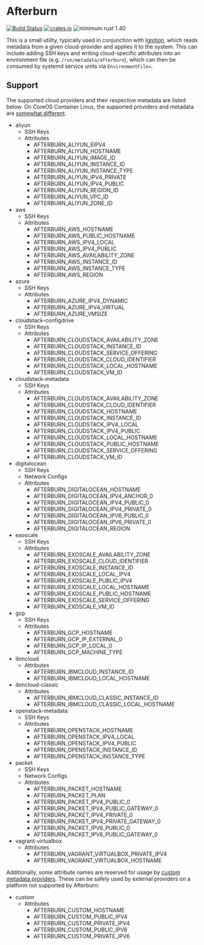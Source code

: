 # Afterburn

[![Build Status](https://travis-ci.org/coreos/afterburn.svg?branch=master)](https://travis-ci.org/coreos/afterburn)
[![crates.io](https://img.shields.io/crates/v/afterburn.svg)](https://crates.io/crates/afterburn)
![minimum rust 1.40](https://img.shields.io/badge/rust-1.40%2B-orange.svg)

This is a small utility, typically used in conjunction with [Ignition][ignition], which reads metadata from a given cloud-provider and applies it to the system.
This can include adding SSH keys and writing cloud-specific attributes into an environment file (e.g. `/run/metadata/afterburn`), which can then be consumed by systemd service units via `EnvironmentFile=`.

## Support

The supported cloud providers and their respective metadata are listed below.
On CoreOS Container Linux, the supported providers and metadata are [somewhat different][cl-legacy].

  - aliyun
    - SSH Keys
    - Attributes
      - AFTERBURN_ALIYUN_EIPV4
      - AFTERBURN_ALIYUN_HOSTNAME
      - AFTERBURN_ALIYUN_IMAGE_ID
      - AFTERBURN_ALIYUN_INSTANCE_ID
      - AFTERBURN_ALIYUN_INSTANCE_TYPE
      - AFTERBURN_ALIYUN_IPV4_PRIVATE
      - AFTERBURN_ALIYUN_IPV4_PUBLIC
      - AFTERBURN_ALIYUN_REGION_ID
      - AFTERBURN_ALIYUN_VPC_ID
      - AFTERBURN_ALIYUN_ZONE_ID
  - aws
    - SSH Keys
    - Attributes
      - AFTERBURN_AWS_HOSTNAME
      - AFTERBURN_AWS_PUBLIC_HOSTNAME
      - AFTERBURN_AWS_IPV4_LOCAL
      - AFTERBURN_AWS_IPV4_PUBLIC
      - AFTERBURN_AWS_AVAILABILITY_ZONE
      - AFTERBURN_AWS_INSTANCE_ID
      - AFTERBURN_AWS_INSTANCE_TYPE
      - AFTERBURN_AWS_REGION
  - azure
    - SSH Keys
    - Attributes
      - AFTERBURN_AZURE_IPV4_DYNAMIC
      - AFTERBURN_AZURE_IPV4_VIRTUAL
      - AFTERBURN_AZURE_VMSIZE
  - cloudstack-configdrive
    - SSH Keys
    - Attributes
      - AFTERBURN_CLOUDSTACK_AVAILABILITY_ZONE
      - AFTERBURN_CLOUDSTACK_INSTANCE_ID
      - AFTERBURN_CLOUDSTACK_SERVICE_OFFERING
      - AFTERBURN_CLOUDSTACK_CLOUD_IDENTIFIER
      - AFTERBURN_CLOUDSTACK_LOCAL_HOSTNAME
      - AFTERBURN_CLOUDSTACK_VM_ID
  - cloudstack-metadata
    - SSH Keys
    - Attributes
      - AFTERBURN_CLOUDSTACK_AVAILABILITY_ZONE
      - AFTERBURN_CLOUDSTACK_CLOUD_IDENTIFIER
      - AFTERBURN_CLOUDSTACK_HOSTNAME
      - AFTERBURN_CLOUDSTACK_INSTANCE_ID
      - AFTERBURN_CLOUDSTACK_IPV4_LOCAL
      - AFTERBURN_CLOUDSTACK_IPV4_PUBLIC
      - AFTERBURN_CLOUDSTACK_LOCAL_HOSTNAME
      - AFTERBURN_CLOUDSTACK_PUBLIC_HOSTNAME
      - AFTERBURN_CLOUDSTACK_SERVICE_OFFERING
      - AFTERBURN_CLOUDSTACK_VM_ID
  - digitalocean
    - SSH Keys
    - Network Configs
    - Attributes
      - AFTERBURN_DIGITALOCEAN_HOSTNAME
      - AFTERBURN_DIGITALOCEAN_IPV4_ANCHOR_0
      - AFTERBURN_DIGITALOCEAN_IPV4_PUBLIC_0
      - AFTERBURN_DIGITALOCEAN_IPV4_PRIVATE_0
      - AFTERBURN_DIGITALOCEAN_IPV6_PUBLIC_0
      - AFTERBURN_DIGITALOCEAN_IPV6_PRIVATE_0
      - AFTERBURN_DIGITALOCEAN_REGION
  - exoscale
    - SSH Keys
    - Attributes
      - AFTERBURN_EXOSCALE_AVAILABILITY_ZONE
      - AFTERBURN_EXOSCALE_CLOUD_IDENTIFIER
      - AFTERBURN_EXOSCALE_INSTANCE_ID
      - AFTERBURN_EXOSCALE_LOCAL_IPV4
      - AFTERBURN_EXOSCALE_PUBLIC_IPV4
      - AFTERBURN_EXOSCALE_LOCAL_HOSTNAME
      - AFTERBURN_EXOSCALE_PUBLIC_HOSTNAME
      - AFTERBURN_EXOSCALE_SERVICE_OFFERING
      - AFTERBURN_EXOSCALE_VM_ID
  - gcp
    - SSH Keys
    - Attributes
      - AFTERBURN_GCP_HOSTNAME
      - AFTERBURN_GCP_IP_EXTERNAL_0
      - AFTERBURN_GCP_IP_LOCAL_0
      - AFTERBURN_GCP_MACHINE_TYPE
  - ibmcloud
    - Attributes
      - AFTERBURN_IBMCLOUD_INSTANCE_ID
      - AFTERBURN_IBMCLOUD_LOCAL_HOSTNAME
  - ibmcloud-classic
    - Attributes
      - AFTERBURN_IBMCLOUD_CLASSIC_INSTANCE_ID
      - AFTERBURN_IBMCLOUD_CLASSIC_LOCAL_HOSTNAME
  - openstack-metadata
    - SSH Keys
    - Attributes
      - AFTERBURN_OPENSTACK_HOSTNAME
      - AFTERBURN_OPENSTACK_IPV4_LOCAL
      - AFTERBURN_OPENSTACK_IPV4_PUBLIC
      - AFTERBURN_OPENSTACK_INSTANCE_ID
      - AFTERBURN_OPENSTACK_INSTANCE_TYPE
  - packet
    - SSH Keys
    - Network Configs
    - Attributes
      - AFTERBURN_PACKET_HOSTNAME
      - AFTERBURN_PACKET_PLAN
      - AFTERBURN_PACKET_IPV4_PUBLIC_0
      - AFTERBURN_PACKET_IPV4_PUBLIC_GATEWAY_0
      - AFTERBURN_PACKET_IPV4_PRIVATE_0
      - AFTERBURN_PACKET_IPV4_PRIVATE_GATEWAY_0
      - AFTERBURN_PACKET_IPV6_PUBLIC_0
      - AFTERBURN_PACKET_IPV6_PUBLIC_GATEWAY_0
  - vagrant-virtualbox
    - Attributes
      - AFTERBURN_VAGRANT_VIRTUALBOX_PRIVATE_IPV4
      - AFTERBURN_VAGRANT_VIRTUALBOX_HOSTNAME

Additionally, some attribute names are reserved for usage by [custom metadata providers][custom-metadata].
These can be safely used by external providers on a platform not supported by Afterburn:

  - custom
    - Attributes
      - AFTERBURN_CUSTOM_HOSTNAME
      - AFTERBURN_CUSTOM_PUBLIC_IPV4
      - AFTERBURN_CUSTOM_PRIVATE_IPV4
      - AFTERBURN_CUSTOM_PUBLIC_IPV6
      - AFTERBURN_CUSTOM_PRIVATE_IPV6

[ignition]: https://github.com/coreos/ignition
[custom-metadata]: https://github.com/coreos/container-linux-config-transpiler/blob/v0.8.0/doc/dynamic-data.md#custom-metadata-providers
[cl-legacy]: docs/container-linux-legacy.md
